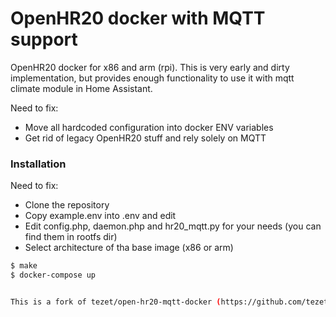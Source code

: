 # OpenHR20 docker with MQTT support

OpenHR20 docker for x86 and arm (rpi). This is very early and dirty implementation, but provides enough functionality to use it with mqtt climate module in Home Assistant.

Need to fix:
  - Move all hardcoded configuration into docker ENV variables
  - Get rid of legacy OpenHR20 stuff and rely solely on MQTT

### Installation

Need to fix:
  - Clone the repository
  - Copy example.env into .env and edit
  - Edit config.php, daemon.php and hr20_mqtt.py for your needs (you can find them in rootfs dir)
  - Select architecture of tha base image (x86 or arm)

```sh
$ make
$ docker-compose up


This is a fork of tezet/open-hr20-mqtt-docker (https://github.com/tezet/open-hr20-mqtt-docker). Thanks to tezet for his work!
